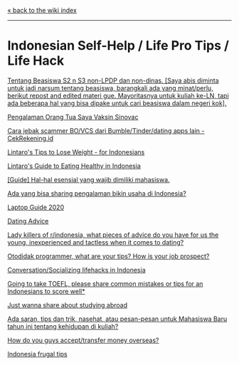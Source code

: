 [« back to the wiki index](https://www.reddit.com/r/indonesia/wiki/index)

---

# **Indonesian Self-Help / Life Pro Tips / Life Hack**

[Tentang Beasiswa S2 n S3 non-LPDP dan non-dinas. [Saya abis diminta untuk jadi narsum tentang beasiswa, barangkali ada yang minat/perlu, berikut repost and edited materi gue. Mayoritasnya untuk kuliah ke-LN, tapi ada beberapa hal yang bisa dipake untuk cari beasiswa dalam negeri kok].](https://www.reddit.com/r/indonesia/comments/mmgny8/tentang_beasiswa_s2_n_s3_nonlpdp_dan_nondinas/)

[Pengalaman Orang Tua Saya Vaksin Sinovac](https://www.reddit.com/r/indonesia/comments/ls5i33/pengalaman_orang_tua_saya_vaksin_sinovac/)

[Cara jebak scammer BO/VCS dari Bumble/Tinder/dating apps lain - CekRekening.id](https://www.reddit.com/r/indonesia/comments/kq687x/cara_jebak_scammer_bovcs_dari_bumbletinderdating/)

[Lintaro's Tips to Lose Weight - for Indonesians
](https://www.reddit.com/r/indonesia/comments/hsodpz/lintaros_tips_to_lose_weight_for_indonesians/)

[Lintaro's Guide to Eating Healthy in Indonesia](https://www.reddit.com/r/indonesia/comments/hzjarr/lintaros_guide_to_eating_healthy_in_indonesia/)

[[Guide] Hal-hal esensial yang wajib dimiliki mahasiswa.](https://redd.it/inrmfa)

[Ada yang bisa sharing pengalaman bikin usaha di Indonesia?](https://redd.it/ijwdms)

[Laptop Guide 2020](https://www.reddit.com/r/indonesia/comments/gt9ew9/rindonesia_laptop_guide_2020/?utm_source=reddit&utm_medium=usertext&utm_name=indonesia&utm_content=t1_fwfrws3)

[Dating Advice](http://www.reddit.com/r/indonesia/comments/27xlh2/dating_advice/)

[Lady killers of r/indonesia, what pieces of advice do you have for us the young, inexperienced and tactless when it comes to dating?](http://www.reddit.com/r/indonesia/comments/2psaib/lady_killers_of_rindonesia_what_pieces_of_advice/)

[Otodidak programmer, what are your tips? How is your job prospect?](https://www.reddit.com/r/indonesia/comments/d24jrv/otodidak_programmer_what_are_your_tips_how_is/)

[Conversation/Socializing lifehacks in Indonesia](http://www.reddit.com/r/indonesia/comments/26o6eq/conversationsocializing_lifehacks_in_indonesia/)

[Going to take TOEFL, please share common mistakes or tips for an Indonesians to score well*](http://www.reddit.com/r/indonesia/comments/2raarf/going_to_take_toefl_please_share_common_mistakes/)

[Just wanna share about studying abroad](http://www.reddit.com/r/indonesia/comments/2ons21/just_wanna_share_about_studying_abroad/)

[Ada saran, tips dan trik, nasehat, atau pesan-pesan untuk Mahasiswa Baru tahun ini tentang kehidupan di kuliah?](http://www.reddit.com/r/indonesia/comments/2bdg5t/ada_saran_tips_dan_trik_nasehat_atau_pesanpesan/)

[How do you guys accept/transfer money overseas?](http://www.reddit.com/r/indonesia/comments/2o95a2/how_do_you_guys_accepttransfer_money_overseas/)

[Indonesia frugal tips](http://www.reddit.com/r/indonesia/comments/2bnewz/indonesia_frugal_tips/)
